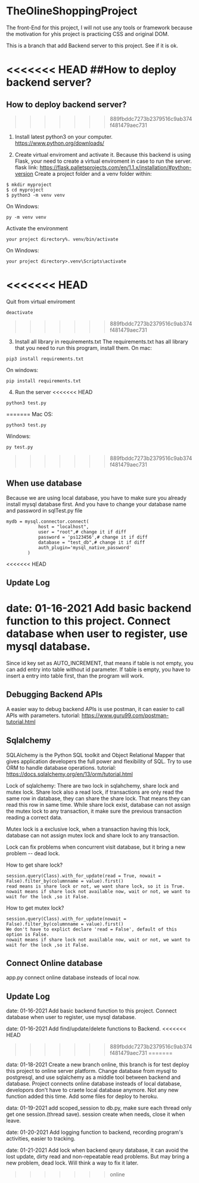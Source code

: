 # TheOlineShoppingProject

The front-End for this project, I will not use any tools or framework because the motivation for yhis project is practicing CSS and original DOM.

This is a branch that add Backend server to this project.
See if it is ok.

<<<<<<< HEAD
##How to deploy backend server?
=======
## How to deploy backend server?
>>>>>>> 889fbddc7273b2379516c9ab374f481479aec731
1. Install latest python3 on your computer.
https://www.python.org/downloads/

2. Create virtual enviroment and activate it.
Because this backend is using Flask, your need to create a virtual enviroment in case to run the server.
flask link:
https://flask.palletsprojects.com/en/1.1.x/installation/#python-version
Create a project folder and a venv folder within:
```
$ mkdir myproject
$ cd myproject
$ python3 -m venv venv
```
On Windows:
```
py -m venv venv
```
Activate the environment
```
your project directory%. venv/bin/activate
```
On Windows:
```
your project directory>.venv\Scripts\activate
```

<<<<<<< HEAD
=======
Quit from virtual enviroment
```
deactivate
```

>>>>>>> 889fbddc7273b2379516c9ab374f481479aec731
3. Install all library in requirements.txt
The requirements.txt has all library that you need to run this program, install them.
On mac:
```
pip3 install requirements.txt
```

On windows:
```
pip install requirements.txt 
```

4. Run the server
<<<<<<< HEAD
```
python3 test.py
```
=======
Mac OS:
```
python3 test.py
```
Windows:
```
py test.py
```
>>>>>>> 889fbddc7273b2379516c9ab374f481479aec731

## When use database
Because we are using local database, you have to make sure you already install mysql database first.
And you have to change your database name and password in sqlTest.py file
```
mydb = mysql.connector.connect(
            host = "localhost",
            user = "root",# change it if diff
            password = 'ps123456',# change it if diff
            database = "test_db",# change it if diff
            auth_plugin='mysql_native_password'
        )
```

<<<<<<< HEAD
## Update Log
date: 01-16-2021
Add basic backend function to this project.
Connect database when user to register, use mysql database.
=======
Since id key set as AUTO_INCREMENT, that means if table is not empty, you can add entry into table without id parameter.
If table is empty, you have to insert a entry into table first, than the program will work.

## Debugging Backend APIs
A easier way to debug backend APIs is use postman, it can easier to call APIs with parameters.
tutorial:
https://www.guru99.com/postman-tutorial.html

## Sqlalchemy
SQLAlchemy is the Python SQL toolkit and Object Relational Mapper that gives application developers the full power and flexibility of SQL.
Try to use ORM to handle database operations.
tutorial:
https://docs.sqlalchemy.org/en/13/orm/tutorial.html

Lock of sqlalchemy:
There are two lock in sqlahchemy, share lock and mutex lock.
Share lock also a read lock, if transactions are only read the same row in database, they can share the share lock. That means they can read this row in same time.
While share lock exist, database can not assign the mutex lock to any transaction, it make sure the previous transaction reading a correct data.

Mutex lock is a exclusive lock, when a transaction having this lock, database can not assign mutex lock and share lock to any transaction.

Lock can fix problems when concurrent visit database, but it bring a new problem -- dead lock.

How to get share lock?
```
session.query(Class).with_for_update(read = True, nowait = False).filter_by(columnname = value).first()
read means is share lock or not, we want share lock, so it is True.
nowait means if share lock not available now, wait or not, we want to wait for the lock ,so it False.
```

How to get mutex lock?
```
session.query(Class).with_for_update(nowait = False).filter_by(columnname = value).first()
We don't have to explict declare 'read = False', default of this option is False.
nowait means if share lock not available now, wait or not, we want to wait for the lock ,so it False.
```

## Connect Online database
app.py connect online database insteads of local now.

## Update Log
date: 01-16-2021
Add basic backend function to this project.
Connect database when user to register, use mysql database.

date: 01-16-2021
Add find/update/delete functions to Backend.
<<<<<<< HEAD
>>>>>>> 889fbddc7273b2379516c9ab374f481479aec731
=======

data: 01-18-2021
Create a new branch online, this branch is for test deploy this project to online server platform.
Change database from mysql to postgresql, and use sqlalchemy as a middle tool between backend and database.
Project connects online database insteads of local database, developors don't have to craete local database anymore.
Not any new function added this time.
Add some files for deploy to heroku.

data: 01-19-2021
add scoped_session to db.py, make sure each thread only get one session.(thread save).
session create when needs, close it when leave.

date: 01-20-2021
Add logging function to backend, recording program's activities, easier to tracking.

date: 01-21-2021
Add lock when backend qeury database, it can avoid the lost update, dirty read and non-repeatable read problems.
But may bring a new problem, dead lock.
Will think a way to fix it later.
>>>>>>> online
